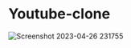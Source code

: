 # Youtube-clone
![Screenshot 2023-04-26 231755](https://user-images.githubusercontent.com/99900421/234660980-18134db9-afb1-4119-832b-5f3448c150d2.png)

